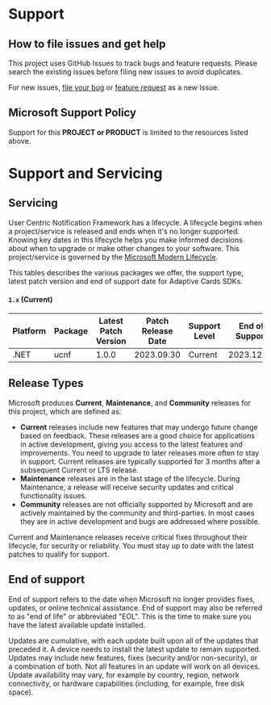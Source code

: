 # Support

## How to file issues and get help  

This project uses GitHub Issues to track bugs and feature requests. Please search the existing issues before filing new issues to avoid duplicates. 

For new issues, [file your bug](https://github.com/microsoft/user-centric-notification-framework/issues/new?assignees=&labels=Bug&template=&title=%5BPlatform/UI%5D+%5BIssue+Category+if+applicable+%28e.g.+Accessibility%29%5D+%5BBug+Title%5D) or [feature request](https://github.com/microsoft/user-centric-notification-framework/issues/new?assignees=cr-chinmaya%2C+emishra&amp;labels=Request&amp;template=&amp;title=%5BPlatform/UI%5D+%5BFeature+Request+Category+if+applicable%5D+%5BTitle%5D) as a new Issue.

## Microsoft Support Policy  

Support for this **PROJECT or PRODUCT** is limited to the resources listed above.


# Support and Servicing

## Servicing

User Centric Notification Framework has a lifecycle. A lifecycle begins when a project/service is released and ends when it's no longer supported. Knowing key dates in this lifecycle helps you make informed decisions about when to upgrade or make other changes to your software. This project/service is governed by the [Microsoft Modern Lifecycle](https://support.microsoft.com/help/30881/modern-lifecycle-policy).

This tables describes the various packages we offer, the support type, latest patch version and end of support date for Adaptive Cards SDKs.


#### `1.x` (Current)

| **Platform** | **Package** | **Latest Patch Version** | **Patch Release Date** | **Support Level** | **End of Support** |
| --- | --- | --- | --- | --- | --- |
| .NET | ucnf | 1.0.0 | 2023.09.30 | Current | 2023.12.31 |


## Release Types

Microsoft produces **Current**, **Maintenance**, and **Community** releases for this project, which are defined as:

- **Current**  releases include new features that may undergo future change based on feedback. These releases are a good choice for applications in active development, giving you access to the latest features and improvements. You need to upgrade to later releases more often to stay in support. Current releases are typically supported for 3 months after a subsequent Current or LTS release.
- **Maintenance** releases are in the last stage of the lifecycle. During Maintenance, a release will receive security updates and critical functionality issues.
- **Community** releases are not officially supported by Microsoft and are actively maintained by the community and third-parties. In most cases they are in active development and bugs are addressed where possible.

Current and Maintenance releases receive critical fixes throughout their lifecycle, for security or reliability. You must stay up to date with the latest patches to qualify for support.

## End of support

End of support refers to the date when Microsoft no longer provides fixes, updates, or online technical assistance. End of support may also be referred to as "end of life" or abbreviated "EOL". This is the time to make sure you have the latest available update installed.

Updates are cumulative, with each update built upon all of the updates that preceded it. A device needs to install the latest update to remain supported. Updates may include new features, fixes (security and/or non-security), or a combination of both. Not all features in an update will work on all devices. Update availability may vary, for example by country, region, network connectivity, or hardware capabilities (including, for example, free disk space).